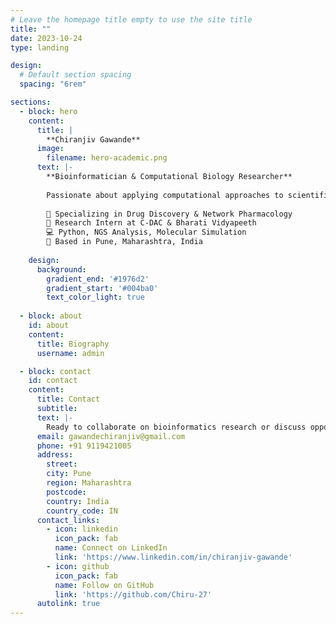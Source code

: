 ```yaml
---
# Leave the homepage title empty to use the site title
title: ""
date: 2023-10-24
type: landing

design:
  # Default section spacing
  spacing: "6rem"

sections:
  - block: hero
    content:
      title: |
        **Chiranjiv Gawande**
      image:
        filename: hero-academic.png
      text: |-
        **Bioinformatician & Computational Biology Researcher**
        
        Passionate about applying computational approaches to scientific challenges in drug discovery and healthcare. Currently pursuing MSc in Bioinformatics and Computational Biology with hands-on experience in network pharmacology, molecular docking, and genomic data analysis.
        
        🧬 Specializing in Drug Discovery & Network Pharmacology  
        🔬 Research Intern at C-DAC & Bharati Vidyapeeth  
        💻 Python, NGS Analysis, Molecular Simulation  
        📍 Based in Pune, Maharashtra, India
      
    design:
      background:
        gradient_end: '#1976d2'
        gradient_start: '#004ba0'
        text_color_light: true
  
  - block: about
    id: about
    content:
      title: Biography
      username: admin

  - block: contact
    id: contact
    content:
      title: Contact
      subtitle:
      text: |-
        Ready to collaborate on bioinformatics research or discuss opportunities in computational biology? Get in touch!
      email: gawandechiranjiv@gmail.com
      phone: +91 9119421005
      address:
        street: 
        city: Pune
        region: Maharashtra
        postcode: 
        country: India
        country_code: IN
      contact_links:
        - icon: linkedin
          icon_pack: fab
          name: Connect on LinkedIn
          link: 'https://www.linkedin.com/in/chiranjiv-gawande'
        - icon: github
          icon_pack: fab
          name: Follow on GitHub
          link: 'https://github.com/Chiru-27'
      autolink: true
---
```

